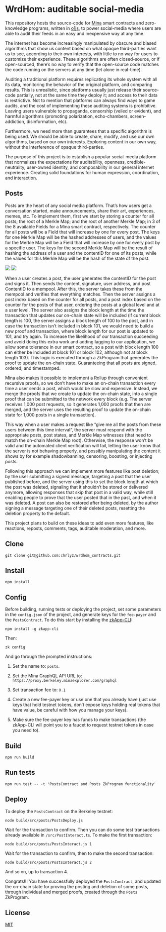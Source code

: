# WrdHom: auditable social-media

This repository hosts the source-code for [Mina](https://github.com/MinaProtocol/mina) smart contracts and zero-knowledge programs, written in [o1js](https://github.com/o1-labs/o1js), to power social-media where users are able to audit their feeds in an easy and inexpensive way at any time.

The internet has become increasingly manipulated by obscure and biased algorithms that show us content based on what opaque third-parties want us to see, according to their own interests, with little to no way for users to customize their experience. These algorithms are often closed-source, or if open-sourced, there’s no way to verify that the open-source code matches the code running on the servers at any time (let alone in real-time).

Auditing a traditional platform requires replicating its whole system with all its data, monitoring the behavior of the original platform, and comparing results. This is unrealistic, since platforms usually just release their source-code partially, not at the same time they deploy it; and access to their data is restrictive. Not to mention that platforms can always find ways to game audits, and the cost of implementing these auditing systems is prohibitive. Leaving users vulnerable to propaganda, censorship (veiled or evident), and harmful algorithms (promoting polarization, echo-chambers, screen-addiction, disinformation, etc).

Furthermore, we need more than guarantees that a specific algorithm is being used. We should be able to create, share, modify, and use our own algorithms, based on our own interests. Exploring content in our own way, without the interference of opaque third-parties.

The purpose of this project is to establish a popular social-media platform that normalizes the expectations for auditability, openness, credible-neutrality, user-owned identity, and composability in our general internet experience. Creating solid foundations for human expression, coordination, and interaction.

## Posts

Posts are the heart of any social media platform. That’s how users get a conversation started, make announcements, share their art, experiences, memes, etc. To implement them, first we start by storing a counter for all posts; the root of a Merkle Map; and the root of another Merkle Map; in 3 of the 8 available Fields for a Mina smart contract, respectively. The counter for all posts will be a Field that will increase by one for every post. The keys for one Merkle Map will be the hashed addresses of users, and the values for the Merkle Map will be a Field that will increase by one for every post by a specific user. The keys for the second Merkle Map will be the result of hashing the address of a user and the contentID for one of its posts, while the values for this Merkle Map will be the hash of the state of the post.

<img src="https://github.com/chrlyz/wrdhom_contracts/blob/main/img/posts_diagram1.png?raw=true&sanitize=true">
<img src="https://github.com/chrlyz/wrdhom_contracts/blob/main/img/posts_diagram2.png?raw=true&sanitize=true">

When a user creates a post, the user generates the contentID for the post and signs it. Then sends the content, signature, user address, and post ContentID to a mempool. After this, the server takes these from the mempool and verifies that everything matches. Then the server assigns a post index based on the counter for all posts, and a post index based on the counter for the posts of that user, ordering the posts at a global level and at a user level. The server also assigns the block length at the time the transaction that updates our on-chain state will be included (if current block length is 100, the server assigns a block length of 100 to the post, and in case the transaction isn’t included in block 101, we would need to build a new proof and transaction, where block length for our post is updated to 101, and try again. To increase the likelihood of our transaction succeeding and avoid doing this extra work and adding lagging to our application, we allow some tolerance in our smart contract, so a post with block length 100 can either be included at block 101 or block 102, although not at block length 103). This logic is executed through a ZkProgram that generates the proof to update the on-chain state. Guaranteeing that all posts are signed, ordered, and timestamped.

Mina also makes it possible to implement a Rollup through convenient recursive proofs, so we don’t have to make an on-chain transaction every time a user sends a post, which would be slow and expensive. Instead, we merge the proofs that we create to update the on-chain state, into a single proof that can be submitted to the network every block (e.g. The server receives 1,000 post requests, so it generates 1,000 proofs that then are merged, and the server uses the resulting proof to update the on-chain state for 1,000 posts in a single transaction).

This way when a user makes a request like “give me all the posts from these users between this time interval”, the server must respond with the appropriate posts, post states, and Merkle Map witnesses (that need to match the on-chain Merkle Map root). Otherwise, the response won’t be valid and the automated client verification will fail, letting the user know that the server is not behaving properly, and possibly manipulating the content it shows by for example shadowbanning, censoring, boosting, or injecting posts.

Following this approach we can implement more features like post deletion; by the user submitting a signed message, targeting a post that the user published before, and the server using this to set the block length at which the post was deleted, signaling that it shouldn’t be stored or delivered anymore, allowing responses that skip that post in a valid way, while still enabling people to prove that the user posted that in the past, and when it was deleted. A post can also be restored after being deleted, by the author signing a message targeting one of their deleted posts, resetting the deletion property to the default.

This project plans to build on these ideas to add even more features, like reactions, reposts, comments, tags, auditable moderation, and more.



## Clone

```console
git clone git@github.com:chrlyz/wrdhom_contracts.git
```

## Install

```console
npm install
```

## Config

Before building, running tests or deploying the project, set some parameters in the `config.json` of the project, and generate keys for the `fee-payer` and the `PostsContract`. To do this start by installing the [zkApp-CLI](https://github.com/o1-labs/zkapp-cli):

```console
npm install -g zkapp-cli
```

Then:

```console
zk config
```

And go through the prompted instructions:

1. Set the name to: `posts`.

2. Set the Mina GraphQL API URL to: `https://proxy.berkeley.minaexplorer.com/graphql`

3. Set transaction fee to: `0.1`

4. Create a new fee-payer key or use one that you already have (just use keys that hold testnet tokens, don’t expose keys holding real tokens that have value, be careful with how you manage your keys).

5. Make sure the fee-payer key has funds to make transactions (the zkApp-CLI will point you to a faucet to request testnet tokens in case you need to).

## Build

```console
npm run build
```

## Run tests

```console
npm run test -- -t 'PostsContract and Posts ZkProgram functionality'
```

## Deploy

To deploy the `PostsContract` on the Berkeley testnet:

```console
node build/src/posts/PostsDeploy.js
```

Wait for the transaction to confirm. Then you can do some test transactions already available in `/src/PostInteract.ts`. To make the first transaction:

```console
node build/src/posts/PostsInteract.js 1
```

Wait for the transaction to confirm, then to make the second transaction:

```console
node build/src/posts/PostsInteract.js 2
```

And so on, up to transaction 4.

Congrats!!! You have successfully deployed the `PostsContract`, and updated the on-chain state for proving the posting and deletion of some posts, through individual and merged proofs, created through the `Posts` ZkProgram.

## License

[MIT](LICENSE)
